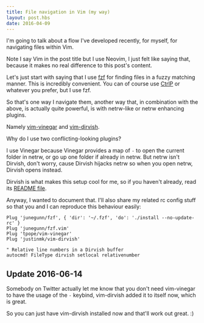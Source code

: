 ```yaml
---
title: File navigation in Vim (my way)
layout: post.hbs
date: 2016-04-09
---
```


I'm going to talk about a flow I've developed recently, for myself, for
navigating files within Vim.

Note I say Vim in the post title but I use Neovim, I just felt like saying that,
because it makes no real difference to this post's content.

Let's just start with saying that I use [fzf][fzf] for finding files in a fuzzy
matching manner.  This is incredibly convenient.  You can of course use
[CtrlP][ctrlp] or whatever you prefer, but I use fzf.

[fzf]: https://github.com/junegunn/fzf
[ctrlp]: https://github.com/ctrlpvim/ctrlp.vim

So that's one way I navigate them, another way that, in combination with the
above, is actually quite powerful, is with netrw-like or netrw enhancing
plugins.

Namely [vim-vinegar][vinegar] and [vim-dirvish][dirvish].

[vinegar]: https://github.com/tpope/vim-vinegar
[dirvish]: https://github.com/justinmk/vim-dirvish

Why do I use two conflicting-looking plugins?

I use Vinegar because Vinegar provides a map of `-` to open the current folder
in netrw, or go up one folder if already in netrw. But netrw isn't Dirvish,
don't worry, cause Dirvish hijacks netrw so when you open netrw, Dirvish opens
instead.

Dirvish is what makes this setup cool for me, so if you haven't already, read
its [README file][dirvish-readme].

[dirvish-readme]: https://github.com/justinmk/vim-dirvish#readme

Anyway, I wanted to document that.  I'll also share my related rc config stuff
so that you and I can reproduce this behaviour easily:

```
Plug 'junegunn/fzf', { 'dir': '~/.fzf', 'do': './install --no-update-rc' }
Plug 'junegunn/fzf.vim'
Plug 'tpope/vim-vinegar'
Plug 'justinmk/vim-dirvish'

" Relative line numbers in a Dirvish buffer
autocmd! FileType dirvish setlocal relativenumber
```

## Update 2016-06-14

Somebody on Twitter actually let me know that you don't need vim-vinegar to have
the usage of the `-` keybind, vim-dirvish added it to itself now, which is
great.

So you can just have vim-dirvish installed now and that'll work out great. :)
